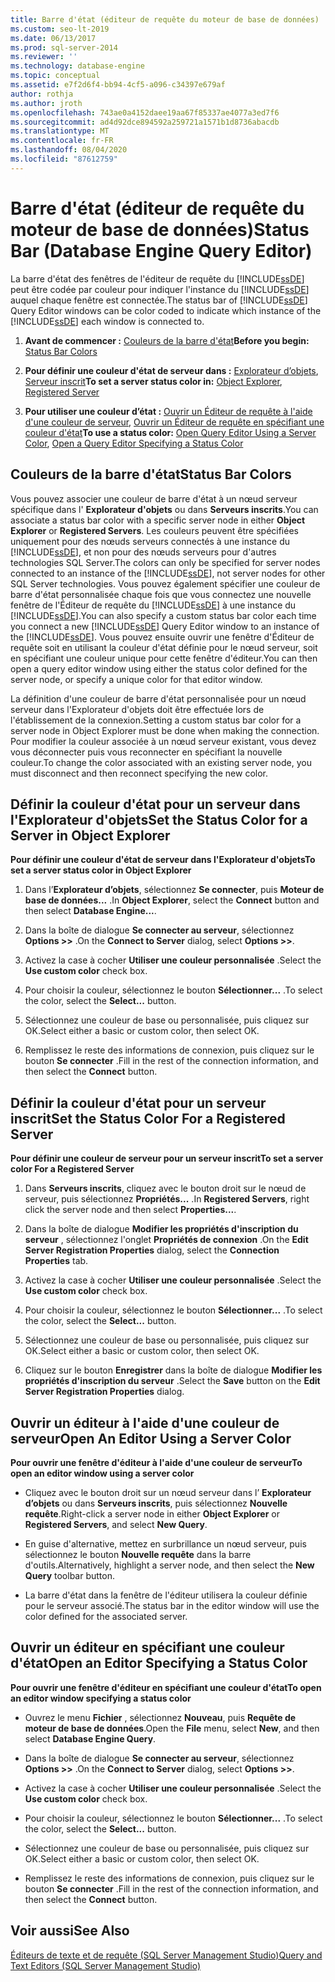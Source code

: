 ```yaml
---
title: Barre d'état (éditeur de requête du moteur de base de données)
ms.custom: seo-lt-2019
ms.date: 06/13/2017
ms.prod: sql-server-2014
ms.reviewer: ''
ms.technology: database-engine
ms.topic: conceptual
ms.assetid: e7f2d6f4-bb94-4cf5-a096-c34397e679af
author: rothja
ms.author: jroth
ms.openlocfilehash: 743ae0a4152daee19aa67f85337ae4077a3ed7f6
ms.sourcegitcommit: ad4d92dce894592a259721a1571b1d8736abacdb
ms.translationtype: MT
ms.contentlocale: fr-FR
ms.lasthandoff: 08/04/2020
ms.locfileid: "87612759"
---
```

# <a name="status-bar-database-engine-query-editor"></a><span data-ttu-id="5f553-102">Barre d'état (éditeur de requête du moteur de base de données)</span><span class="sxs-lookup"><span data-stu-id="5f553-102">Status Bar (Database Engine Query Editor)</span></span>
  <span data-ttu-id="5f553-103">La barre d'état des fenêtres de l'éditeur de requête du [!INCLUDE[ssDE](../../includes/ssde-md.md)] peut être codée par couleur pour indiquer l'instance du [!INCLUDE[ssDE](../../includes/ssde-md.md)] auquel chaque fenêtre est connectée.</span><span class="sxs-lookup"><span data-stu-id="5f553-103">The status bar of [!INCLUDE[ssDE](../../includes/ssde-md.md)] Query Editor windows can be color coded to indicate which instance of the [!INCLUDE[ssDE](../../includes/ssde-md.md)] each window is connected to.</span></span>  
  
1.  <span data-ttu-id="5f553-104">**Avant de commencer :**  [Couleurs de la barre d'état](#StatusBarColors)</span><span class="sxs-lookup"><span data-stu-id="5f553-104">**Before you begin:**  [Status Bar Colors](#StatusBarColors)</span></span>  
  
2.  <span data-ttu-id="5f553-105">**Pour définir une couleur d'état de serveur dans :**  [Explorateur d’objets](#SetOEServerColor), [Serveur inscrit](#SetRegServerColor)</span><span class="sxs-lookup"><span data-stu-id="5f553-105">**To set a server status color in:**  [Object Explorer](#SetOEServerColor), [Registered Server](#SetRegServerColor)</span></span>  
  
3.  <span data-ttu-id="5f553-106">**Pour utiliser une couleur d’état :**  [Ouvrir un Éditeur de requête à l'aide d'une couleur de serveur](#OpenServerColor), [Ouvrir un Éditeur de requête en spécifiant une couleur d'état](#OpenSpecColor)</span><span class="sxs-lookup"><span data-stu-id="5f553-106">**To use a status color:**  [Open Query Editor Using a Server Color](#OpenServerColor), [Open a Query Editor Specifying a Status Color](#OpenSpecColor)</span></span>  
  
##  <a name="status-bar-colors"></a><a name="StatusBarColors"></a> <span data-ttu-id="5f553-107">Couleurs de la barre d'état</span><span class="sxs-lookup"><span data-stu-id="5f553-107">Status Bar Colors</span></span>  
 <span data-ttu-id="5f553-108">Vous pouvez associer une couleur de barre d'état à un nœud serveur spécifique dans l' **Explorateur d'objets** ou dans **Serveurs inscrits**.</span><span class="sxs-lookup"><span data-stu-id="5f553-108">You can associate a status bar color with a specific server node in either **Object Explorer** or **Registered Servers**.</span></span> <span data-ttu-id="5f553-109">Les couleurs peuvent être spécifiées uniquement pour des nœuds serveurs connectés à une instance du [!INCLUDE[ssDE](../../includes/ssde-md.md)], et non pour des nœuds serveurs pour d'autres technologies SQL Server.</span><span class="sxs-lookup"><span data-stu-id="5f553-109">The colors can only be specified for server nodes connected to an instance of the [!INCLUDE[ssDE](../../includes/ssde-md.md)], not server nodes for other SQL Server technologies.</span></span> <span data-ttu-id="5f553-110">Vous pouvez également spécifier une couleur de barre d'état personnalisée chaque fois que vous connectez une nouvelle fenêtre de l'Éditeur de requête du [!INCLUDE[ssDE](../../includes/ssde-md.md)] à une instance du [!INCLUDE[ssDE](../../includes/ssde-md.md)].</span><span class="sxs-lookup"><span data-stu-id="5f553-110">You can also specify a custom status bar color each time you connect a new [!INCLUDE[ssDE](../../includes/ssde-md.md)] Query Editor window to an instance of the [!INCLUDE[ssDE](../../includes/ssde-md.md)].</span></span> <span data-ttu-id="5f553-111">Vous pouvez ensuite ouvrir une fenêtre d'Éditeur de requête soit en utilisant la couleur d'état définie pour le nœud serveur, soit en spécifiant une couleur unique pour cette fenêtre d'éditeur.</span><span class="sxs-lookup"><span data-stu-id="5f553-111">You can then open a query editor window using either the status color defined for the server node, or specify a unique color for that editor window.</span></span>  
  
 <span data-ttu-id="5f553-112">La définition d'une couleur de barre d'état personnalisée pour un nœud serveur dans l'Explorateur d'objets doit être effectuée lors de l'établissement de la connexion.</span><span class="sxs-lookup"><span data-stu-id="5f553-112">Setting a custom status bar color for a server node in Object Explorer must be done when making the connection.</span></span> <span data-ttu-id="5f553-113">Pour modifier la couleur associée à un nœud serveur existant, vous devez vous déconnecter puis vous reconnecter en spécifiant la nouvelle couleur.</span><span class="sxs-lookup"><span data-stu-id="5f553-113">To change the color associated with an existing server node, you must disconnect and then reconnect specifying the new color.</span></span>  
  
##  <a name="set-the-status-color-for-a-server-in-object-explorer"></a><a name="SetOEServerColor"></a> <span data-ttu-id="5f553-114">Définir la couleur d'état pour un serveur dans l'Explorateur d'objets</span><span class="sxs-lookup"><span data-stu-id="5f553-114">Set the Status Color for a Server in Object Explorer</span></span>  
 <span data-ttu-id="5f553-115">**Pour définir une couleur d'état de serveur dans l'Explorateur d'objets**</span><span class="sxs-lookup"><span data-stu-id="5f553-115">**To set a server status color in Object Explorer**</span></span>  
  
1.  <span data-ttu-id="5f553-116">Dans l’**Explorateur d’objets**, sélectionnez **Se connecter**, puis **Moteur de base de données...** .</span><span class="sxs-lookup"><span data-stu-id="5f553-116">In **Object Explorer**, select the **Connect** button and then select **Database Engine...**.</span></span>  
  
2.  <span data-ttu-id="5f553-117">Dans la boîte de dialogue **Se connecter au serveur**, sélectionnez **Options >>** .</span><span class="sxs-lookup"><span data-stu-id="5f553-117">On the **Connect to Server** dialog, select **Options >>**.</span></span>  
  
3.  <span data-ttu-id="5f553-118">Activez la case à cocher **Utiliser une couleur personnalisée** .</span><span class="sxs-lookup"><span data-stu-id="5f553-118">Select the **Use custom color** check box.</span></span>  
  
4.  <span data-ttu-id="5f553-119">Pour choisir la couleur, sélectionnez le bouton **Sélectionner...** .</span><span class="sxs-lookup"><span data-stu-id="5f553-119">To select the color, select the **Select...** button.</span></span>  
  
5.  <span data-ttu-id="5f553-120">Sélectionnez une couleur de base ou personnalisée, puis cliquez sur OK.</span><span class="sxs-lookup"><span data-stu-id="5f553-120">Select either a basic or custom color, then select OK.</span></span>  
  
6.  <span data-ttu-id="5f553-121">Remplissez le reste des informations de connexion, puis cliquez sur le bouton **Se connecter** .</span><span class="sxs-lookup"><span data-stu-id="5f553-121">Fill in the rest of the connection information, and then select the **Connect** button.</span></span>  
  
##  <a name="set-the-status-color-for-a-registered-server"></a><a name="SetRegServerColor"></a> <span data-ttu-id="5f553-122">Définir la couleur d'état pour un serveur inscrit</span><span class="sxs-lookup"><span data-stu-id="5f553-122">Set the Status Color For a Registered Server</span></span>  
 <span data-ttu-id="5f553-123">**Pour définir une couleur de serveur pour un serveur inscrit**</span><span class="sxs-lookup"><span data-stu-id="5f553-123">**To set a server color For a Registered Server**</span></span>  
  
1.  <span data-ttu-id="5f553-124">Dans **Serveurs inscrits**, cliquez avec le bouton droit sur le nœud de serveur, puis sélectionnez **Propriétés...** .</span><span class="sxs-lookup"><span data-stu-id="5f553-124">In **Registered Servers**, right click the server node and then select **Properties...**.</span></span>  
  
2.  <span data-ttu-id="5f553-125">Dans la boîte de dialogue **Modifier les propriétés d'inscription du serveur** , sélectionnez l'onglet **Propriétés de connexion** .</span><span class="sxs-lookup"><span data-stu-id="5f553-125">On the **Edit Server Registration Properties** dialog, select the **Connection Properties** tab.</span></span>  
  
3.  <span data-ttu-id="5f553-126">Activez la case à cocher **Utiliser une couleur personnalisée** .</span><span class="sxs-lookup"><span data-stu-id="5f553-126">Select the **Use custom color** check box.</span></span>  
  
4.  <span data-ttu-id="5f553-127">Pour choisir la couleur, sélectionnez le bouton **Sélectionner...** .</span><span class="sxs-lookup"><span data-stu-id="5f553-127">To select the color, select the **Select...** button.</span></span>  
  
5.  <span data-ttu-id="5f553-128">Sélectionnez une couleur de base ou personnalisée, puis cliquez sur OK.</span><span class="sxs-lookup"><span data-stu-id="5f553-128">Select either a basic or custom color, then select OK.</span></span>  
  
6.  <span data-ttu-id="5f553-129">Cliquez sur le bouton **Enregistrer** dans la boîte de dialogue **Modifier les propriétés d'inscription du serveur** .</span><span class="sxs-lookup"><span data-stu-id="5f553-129">Select the **Save** button on the **Edit Server Registration Properties** dialog.</span></span>  
  
##  <a name="open-an-editor-using-a-server-color"></a><a name="OpenServerColor"></a> <span data-ttu-id="5f553-130">Ouvrir un éditeur à l'aide d'une couleur de serveur</span><span class="sxs-lookup"><span data-stu-id="5f553-130">Open An Editor Using a Server Color</span></span>  
 <span data-ttu-id="5f553-131">**Pour ouvrir une fenêtre d'éditeur à l'aide d'une couleur de serveur**</span><span class="sxs-lookup"><span data-stu-id="5f553-131">**To open an editor window using a server color**</span></span>  
  
-   <span data-ttu-id="5f553-132">Cliquez avec le bouton droit sur un nœud serveur dans l’ **Explorateur d’objets** ou dans **Serveurs inscrits**, puis sélectionnez **Nouvelle requête**.</span><span class="sxs-lookup"><span data-stu-id="5f553-132">Right-click a server node in either **Object Explorer** or **Registered Servers**, and select **New Query**.</span></span>  
  
-   <span data-ttu-id="5f553-133">En guise d'alternative, mettez en surbrillance un nœud serveur, puis sélectionnez le bouton **Nouvelle requête** dans la barre d'outils.</span><span class="sxs-lookup"><span data-stu-id="5f553-133">Alternatively, highlight a server node, and then select the **New Query** toolbar button.</span></span>  
  
-   <span data-ttu-id="5f553-134">La barre d'état dans la fenêtre de l'éditeur utilisera la couleur définie pour le serveur associé.</span><span class="sxs-lookup"><span data-stu-id="5f553-134">The status bar in the editor window will use the color defined for the associated server.</span></span>  
  
##  <a name="open-an-editor-specifying-a-status-color"></a><a name="OpenSpecColor"></a> <span data-ttu-id="5f553-135">Ouvrir un éditeur en spécifiant une couleur d'état</span><span class="sxs-lookup"><span data-stu-id="5f553-135">Open an Editor Specifying a Status Color</span></span>  
 <span data-ttu-id="5f553-136">**Pour ouvrir une fenêtre d'éditeur en spécifiant une couleur d'état**</span><span class="sxs-lookup"><span data-stu-id="5f553-136">**To open an editor window specifying a status color**</span></span>  
  
-   <span data-ttu-id="5f553-137">Ouvrez le menu **Fichier** , sélectionnez **Nouveau**, puis **Requête de moteur de base de données**.</span><span class="sxs-lookup"><span data-stu-id="5f553-137">Open the **File** menu, select **New**, and then select **Database Engine Query**.</span></span>  
  
-   <span data-ttu-id="5f553-138">Dans la boîte de dialogue **Se connecter au serveur**, sélectionnez **Options >>** .</span><span class="sxs-lookup"><span data-stu-id="5f553-138">On the **Connect to Server** dialog, select **Options >>**.</span></span>  
  
-   <span data-ttu-id="5f553-139">Activez la case à cocher **Utiliser une couleur personnalisée** .</span><span class="sxs-lookup"><span data-stu-id="5f553-139">Select the **Use custom color** check box.</span></span>  
  
-   <span data-ttu-id="5f553-140">Pour choisir la couleur, sélectionnez le bouton **Sélectionner...** .</span><span class="sxs-lookup"><span data-stu-id="5f553-140">To select the color, select the **Select...** button.</span></span>  
  
-   <span data-ttu-id="5f553-141">Sélectionnez une couleur de base ou personnalisée, puis cliquez sur OK.</span><span class="sxs-lookup"><span data-stu-id="5f553-141">Select either a basic or custom color, then select OK.</span></span>  
  
-   <span data-ttu-id="5f553-142">Remplissez le reste des informations de connexion, puis cliquez sur le bouton **Se connecter** .</span><span class="sxs-lookup"><span data-stu-id="5f553-142">Fill in the rest of the connection information, and then select the **Connect** button.</span></span>  
  
## <a name="see-also"></a><span data-ttu-id="5f553-143">Voir aussi</span><span class="sxs-lookup"><span data-stu-id="5f553-143">See Also</span></span>  
 [<span data-ttu-id="5f553-144">Éditeurs de texte et de requête &#40;SQL Server Management Studio&#41;</span><span class="sxs-lookup"><span data-stu-id="5f553-144">Query and Text Editors &#40;SQL Server Management Studio&#41;</span></span>](../scripting/query-and-text-editors-sql-server-management-studio.md)  
  
  
